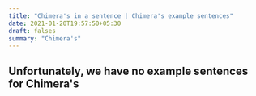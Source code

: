 ```yaml
---
title: "Chimera's in a sentence | Chimera's example sentences"
date: 2021-01-20T19:57:50+05:30
draft: falses
summary: "Chimera's"
---
```

## Unfortunately, we have no example sentences for Chimera's                 
